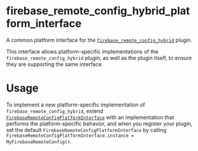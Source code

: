 # firebase_remote_config_hybrid_platform_interface

A common platform interface for the [`firebase_remote_config_hybrid`](https://github.com/JohnMusleh/firebase_remote_config_hybrid/tree/master/firebase_remote_config_hybrid) plugin.

This interface allows platform-specific implementations of the `firebase_remote_config_hybrid`
plugin, as well as the plugin itself, to ensure they are supporting the
same interface.

# Usage

To implement a new platform-specific implementation of `firebase_remote_config_hybrid`, extend
[`FirebaseRemoteConfigPlatformInterface`](https://github.com/JohnMusleh/firebase_remote_config_hybrid/tree/master/firebase_remote_config_hybrid_platform_interface) with an implementation that performs the
platform-specific behavior, and when you register your plugin, set the default
`FirebaseRemoteConfigPlatformInterface` by calling
`FirebaseRemoteConfigPlatformInterface.instance = MyFirebaseRemoteConfig()`.
